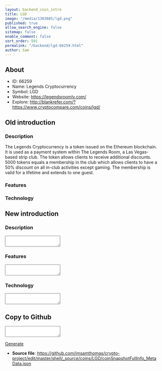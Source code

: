 ```yaml
---
layout: backend_coin_intro
title: LGD
image: "/media/1383085/lgd.png"
published: true
allow_search_engine: false
sitemap: false
enable_comment: false
sort_order: 591
permalink: "/backend/lgd-66259.html"
author: Sam
---
```


## About

- ID: 66259
- Name: Legends Cryptocurrency
- Symbol: LGD
- Website: https://legendsroomlv.com/
- Explore: http://blankrefer.com/?https://www.cryptocompare.com/coins/lgd/


## Old introduction

### Description

<p>The Legends Cryptocurrency is a token issued on the Ethereum blockchain. It is used as a payment system within The Legends Room, a Las Vegas-based strip club. The token allows clients to receive additional discounts. 5000 tokens equals a membership in the club which allows clients to have a 50% discount on all in-club activities except gaming. The membership is valid for a lifetime and extends to one guest.</p>

### Features


### Technology




## New introduction


### Description
<textarea id="meta_description" name="description"></textarea>

### Features
<textarea id="meta_features" name="features"></textarea>

### Technology
<textarea id="meta_technology" name="technology"></textarea>


## Copy to Github

<textarea id="coinsnapshotfullinfo_metadata"></textarea>

<a href="#gen" onclick="generateMetaDatJson()">Generate</a>

- **Source file**: <a href="https://github.com/imsamthomas/crypto-project/edit/master/shell/_source/coins/LGD/coinSnapshotFullInfo_MetaData.json">https://github.com/imsamthomas/crypto-project/edit/master/shell/_source/coins/LGD/coinSnapshotFullInfo_MetaData.json</a>

